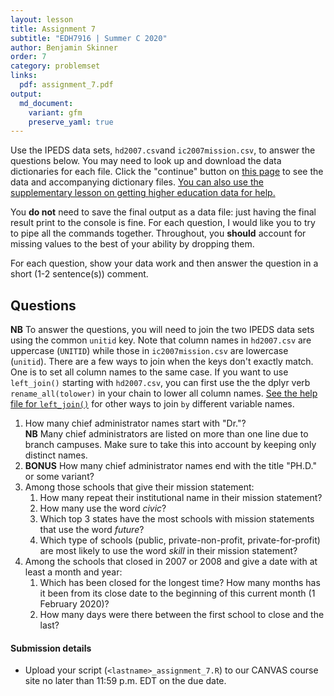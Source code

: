 ```yaml
---
layout: lesson
title: Assignment 7
subtitle: "EDH7916 | Summer C 2020"
author: Benjamin Skinner
order: 7
category: problemset
links:
  pdf: assignment_7.pdf
output:
  md_document:
    variant: gfm
    preserve_yaml: true
---
```


Use the IPEDS data sets, `hd2007.csv`and `ic2007mission.csv`, to
answer the questions below. You may need to look up and download the
data dictionaries for each file. Click the "continue" button on [this
page](https://nces.ed.gov/ipeds/datacenter/DataFiles.aspx?goToReportId=7)
to see the data and accompanying dictionary files. [You can also use
the supplementary lesson on getting higher education data for
help.](../lessons/getting_data.html)

You **do not** need to save the final output as a data file: just
having the final result print to the console is fine. For each
question, I would like you to try to pipe all the commands
together. Throughout, you **should** account for missing values to the
best of your ability by dropping them.

For each question, show your data work and then answer the question in
a short (1-2 sentence(s)) comment. 

## Questions

**NB** To answer the questions, you will need to join the two IPEDS
data sets using the common `unitid` key. Note that column names in
`hd2007.csv` are uppercase (`UNITID`) while those in
`ic2007mission.csv` are lowercase (`unitid`). There are a few ways to
join when the keys don't exactly match. One is to set all column names
to the same case. If you want to use `left_join()` starting with
`hd2007.csv`, you can first use the the dplyr verb
`rename_all(tolower)` in your chain to lower all column names. [See
the help file for
`left_join()`](https://dplyr.tidyverse.org/reference/join.html) for
other ways to join `by` different variable names.

1. How many chief administrator names start with "Dr."?  
   **NB** Many
   chief administrators are listed on more than one line due to branch
   campuses. Make sure to take this into account by keeping only
   distinct names.
1. **BONUS** How many chief administrator names end with the title "PH.D." or
   some variant?
1. Among those schools that give their mission statement:
   1. How many repeat their institutional name in their mission
   statement?  
   1. How many use the word _civic_?
   1. Which top 3 states have the most schools with mission statements
      that use the word _future_?  
   1. Which type of schools (public, private-non-profit,
      private-for-profit) are most likely to use the word _skill_ in
      their mission statement?
1. Among the schools that closed in 2007 or 2008 and give a date with
   at least a month and year:
   1. Which has been closed for the longest time? How many months has
      it been from its close date to the beginning of this current
      month (1 February 2020)?  
   1. How many days were there between the first school to close and
      the last?

#### Submission details

- Upload your script (`<lastname>_assignment_7.R`) to our CANVAS
  course site no later than 11:59 p.m. EDT on the due date.
